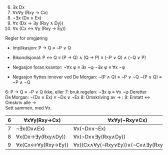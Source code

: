 6. ∃x Dx
7. ∀x∀y (Rxy → Cx)
8. ¬∃x (Dx ∧ Ex)
9. ∀x (Dx → ∃y (Rxy ∧ Dy))
10. ∀x (Cx ↔ ∀y (Rxy → Ey))
    
    
Regler for omgjøring
- Implikasjon:
	P → Q ≡ ¬P ∨ Q
	
- Bikondisjonal:
	P ↔ Q ≡ (P → Q) ∧ (Q → P) ≡ (¬P ∨ Q) ∧ (¬Q ∨ P)

- Negasjon foran kvantor:
	¬∀x φ ≡ ∃x ¬φ
	¬∃x φ ≡ ∀x ¬φ

- Negasjon flyttes innover ved De Morgan:
    ¬(P ∧ Q) ≡ ¬P ∨ ¬Q
    ¬(P ∨ Q) ≡ ¬P ∧ ¬Q


6:
	P → Q ≡ ¬P ∨ Q        ikke, eller
7:
	bruk regelen: ¬∃x φ ≡ ∀x ¬φ 
	Deretter De Morgan: ¬(Dx ∧ Ex) ≡ ¬Dx ∨ ¬Ex
8:
	Omskriving av → :
9:
	Erstatt ↔
	Omskriv alle → 	
	Sett sammen, med ∀x.

| 6   | ∀x∀y(Rxy→Cx)      | ∀x∀y(¬Rxy∨Cx)                          |
| --- | ----------------- | -------------------------------------- |
| 7   | ¬∃x(Dx∧Ex)        | ∀x(¬Dx∨¬Ex)                            |
| 8   | ∀x(Dx→∃y(Rxy∧Dy)) | ∀x(¬Dx∨∃y(Rxy∧Dy))                     |
| 9   | ∀x(Cx↔∀y(Rxy→Ey)) | ∀x((Cx∧∀y(¬Rxy∨Ey))∨(¬Cx∧∃y(Rxy∧¬Ey))) |
